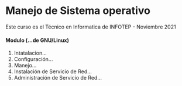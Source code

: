 # Manejo de Sistema operativo
Este curso es el Técnico en Informatica de INFOTEP - Noviembre 2021

#### Modulo (...de GNU/Linux) 
1. Intatalacion...
2.  Configuración...
3.  Manejo...
4.  Instalación de Servicio de Red... 
5. Administración de Servicio de Red...
